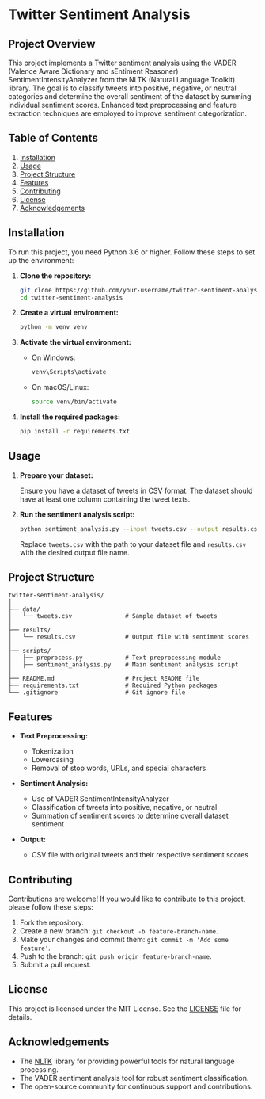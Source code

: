 # Twitter Sentiment Analysis

## Project Overview

This project implements a Twitter sentiment analysis using the VADER (Valence Aware Dictionary and sEntiment Reasoner) SentimentIntensityAnalyzer from the NLTK (Natural Language Toolkit) library. The goal is to classify tweets into positive, negative, or neutral categories and determine the overall sentiment of the dataset by summing individual sentiment scores. Enhanced text preprocessing and feature extraction techniques are employed to improve sentiment categorization.

## Table of Contents

1. [Installation](#installation)
2. [Usage](#usage)
3. [Project Structure](#project-structure)
4. [Features](#features)
5. [Contributing](#contributing)
6. [License](#license)
7. [Acknowledgements](#acknowledgements)

## Installation

To run this project, you need Python 3.6 or higher. Follow these steps to set up the environment:

1. **Clone the repository:**

    ```sh
    git clone https://github.com/your-username/twitter-sentiment-analysis.git
    cd twitter-sentiment-analysis
    ```

2. **Create a virtual environment:**

    ```sh
    python -m venv venv
    ```

3. **Activate the virtual environment:**

    - On Windows:

        ```sh
        venv\Scripts\activate
        ```

    - On macOS/Linux:

        ```sh
        source venv/bin/activate
        ```

4. **Install the required packages:**

    ```sh
    pip install -r requirements.txt
    ```

## Usage

1. **Prepare your dataset:**

    Ensure you have a dataset of tweets in CSV format. The dataset should have at least one column containing the tweet texts.

2. **Run the sentiment analysis script:**

    ```sh
    python sentiment_analysis.py --input tweets.csv --output results.csv
    ```

    Replace `tweets.csv` with the path to your dataset file and `results.csv` with the desired output file name.

## Project Structure

```
twitter-sentiment-analysis/
│
├── data/
│   └── tweets.csv               # Sample dataset of tweets
│
├── results/
│   └── results.csv              # Output file with sentiment scores
│
├── scripts/
│   ├── preprocess.py            # Text preprocessing module
│   ├── sentiment_analysis.py    # Main sentiment analysis script
│
├── README.md                    # Project README file
├── requirements.txt             # Required Python packages
└── .gitignore                   # Git ignore file
```

## Features

- **Text Preprocessing:** 
  - Tokenization
  - Lowercasing
  - Removal of stop words, URLs, and special characters

- **Sentiment Analysis:**
  - Use of VADER SentimentIntensityAnalyzer
  - Classification of tweets into positive, negative, or neutral
  - Summation of sentiment scores to determine overall dataset sentiment

- **Output:**
  - CSV file with original tweets and their respective sentiment scores

## Contributing

Contributions are welcome! If you would like to contribute to this project, please follow these steps:

1. Fork the repository.
2. Create a new branch: `git checkout -b feature-branch-name`.
3. Make your changes and commit them: `git commit -m 'Add some feature'`.
4. Push to the branch: `git push origin feature-branch-name`.
5. Submit a pull request.

## License

This project is licensed under the MIT License. See the [LICENSE](LICENSE) file for details.

## Acknowledgements

- The [NLTK](https://www.nltk.org/) library for providing powerful tools for natural language processing.
- The VADER sentiment analysis tool for robust sentiment classification.
- The open-source community for continuous support and contributions.

